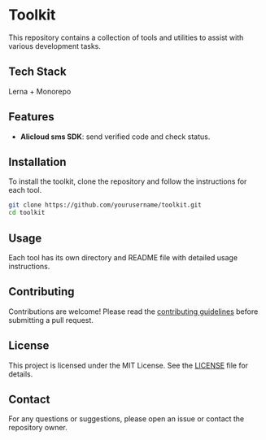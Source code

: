 # Toolkit
This repository contains a collection of tools and utilities to assist with various development tasks.

## Tech Stack
Lerna + Monorepo

## Features

- **Alicloud sms SDK**: send verified code and check status.

## Installation

To install the toolkit, clone the repository and follow the instructions for each tool.

```bash
git clone https://github.com/yourusername/toolkit.git
cd toolkit
```

## Usage

Each tool has its own directory and README file with detailed usage instructions.

## Contributing

Contributions are welcome! Please read the [contributing guidelines](CONTRIBUTING.md) before submitting a pull request.

## License

This project is licensed under the MIT License. See the [LICENSE](LICENSE) file for details.

## Contact

For any questions or suggestions, please open an issue or contact the repository owner.
